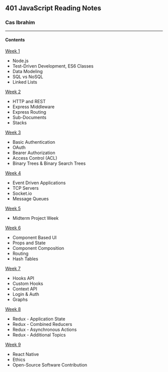 ## 401 JavaScript Reading Notes
### Cas Ibrahim

***

#### Contents

[Week 1](https://github.com/Ibrahim-401-Advanced-Javascript/401-JS-ReadingNotes/blob/master/Week1.md)
  * Node.js
  * Test-Driven Development, ES6 Classes
  * Data Modeling
  * SQL vs NoSQL
  * Linked Lists
  
[Week 2](https://github.com/Ibrahim-401-Advanced-Javascript/401-JS-ReadingNotes/blob/master/Week2.md)
  * HTTP and REST
  * Express Middleware
  * Express Routing
  * Sub-Documents
  * Stacks

[Week 3](https://github.com/Ibrahim-401-Advanced-Javascript/401-JS-ReadingNotes/blob/master/Week3.md)
  * Basic Authentication
  * OAuth
  * Bearer Authorization
  * Access Control (ACL)
  * Binary Trees & Binary Search Trees

[Week 4](https://github.com/Ibrahim-401-Advanced-Javascript/401-JS-ReadingNotes/blob/master/Week4.md)
  * Event Driven Applications
  * TCP Servers
  * Socket.io
  * Message Queues

[Week 5](https://github.com/401Mid)
  * Midterm Project Week

[Week 6](https://github.com/Ibrahim-401-Advanced-Javascript/401-JS-ReadingNotes/blob/master/Week6.md)
  * Component Based UI
  * Props and State
  * Component Composition
  * Routing
  * Hash Tables
  
[Week 7](https://github.com/Ibrahim-401-Advanced-Javascript/401-JS-ReadingNotes/blob/master/Week7.md)
  * Hooks API
  * Custom Hooks
  * Context API
  * Login & Auth
  * Graphs

[Week 8](https://github.com/Ibrahim-401-Advanced-Javascript/401-JS-ReadingNotes/blob/master/Week8.md)
  * Redux - Application State
  * Redux - Combined Reducers
  * Redux - Asynchronous Actions
  * Redux - Additional Topics

[Week 9](https://github.com/Ibrahim-401-Advanced-Javascript/401-JS-ReadingNotes/blob/master/Week9.md)
  * React Native
  * Ethics
  * Open-Source Software Contribution
